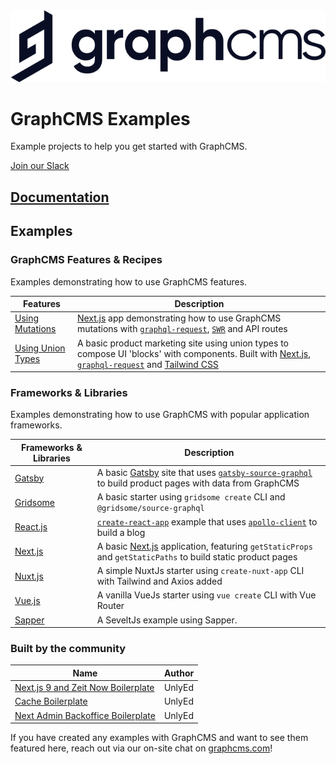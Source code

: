 <img src="https://raw.githubusercontent.com/GraphCMS/graphcms-examples/master/assets/gcms-logo.svg?sanitize=true" width="700px" alt="GraphCMS Logo" />

# GraphCMS Examples

Example projects to help you get started with GraphCMS.

[Join our Slack](https://slack.graphcms.com)


## [Documentation](https://graphcms.com/docs)


## Examples

### GraphCMS Features & Recipes

Examples demonstrating how to use GraphCMS features.

| Features       | Description                                                                                                                                                                                                                             |
| -------------------------------------- | -------------------------------------------------------------------------------------------------------------------------------------------------------------------------------------------------------------------------------------------------- |
| [Using Mutations](using-mutations)     | [Next.js](https://nextjs.org) app demonstrating how to use GraphCMS mutations with [`graphql-request`](https://github.com/prisma-labs/graphql-request), [`SWR`](https://github.com/zeit/swr) and API routes                                        |
| [Using Union Types](using-union-types) | A basic product marketing site using union types to compose UI 'blocks' with components. Built with [Next.js](https://nextjs.org), [`graphql-request`](https://github.com/prisma-labs/graphql-request) and [Tailwind CSS](https://tailwindcss.com) |

### Frameworks & Libraries

Examples demonstrating how to use GraphCMS with popular application frameworks.

| Frameworks & Libraries    | Description |
| ------------------------- | ----------- |
| [Gatsby](with-gatsby)     | A basic [Gatsby](https://www.gatsbyjs.org/) site that uses [`gatsby-source-graphql`](https://www.gatsbyjs.org/packages/gatsby-source-graphql/) to build product pages with data from GraphCMS |
| [Gridsome](with-gridsome) | A basic starter using `gridsome create` CLI and `@gridsome/source-graphql` |
| [React.js](with-reactjs)  | [`create-react-app`](https://github.com/facebook/create-react-app) example that uses [`apollo-client`](https://github.com/apollographql/apollo-client) to build a blog                        |
| [Next.js](with-nextjs)    | A basic [Next.js](https://nextjs.org) application, featuring `getStaticProps` and `getStaticPaths` to build static product pages                                                              |
| [Nuxt.js](with-nuxtjs)    | A simple NuxtJs starter using `create-nuxt-app` CLI with Tailwind and Axios added |
| [Vue.js](with-vuejs)      | A vanilla VueJs starter using `vue create` CLI with Vue Router |
| [Sapper](with-sapper)      | A SeveltJs example using Sapper. |

### Built by the community

| Name                                                                                | Author |
| ----------------------------------------------------------------------------------- | ------ |
| [Next.js 9 and Zeit Now Boilerplate](https://github.com/UnlyEd/next-right-now/)     | UnlyEd |
| [Cache Boilerplate](https://github.com/UnlyEd/GraphCMS-cache-boilerplate)           | UnlyEd |
| [Next Admin Backoffice Boilerplate](https://github.com/UnlyEd/next-right-now-admin) | UnlyEd |

If you have created any examples with GraphCMS and want to see them featured here, reach out via our on-site chat on [graphcms.com](https://graphcms.com)!
